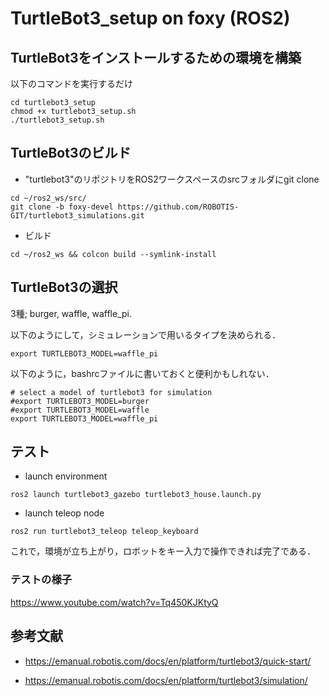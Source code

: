 # TurtleBot3_setup on foxy (ROS2)

## TurtleBot3をインストールするための環境を構築
以下のコマンドを実行するだけ
```bash:
cd turtlebot3_setup
chmod +x turtlebot3_setup.sh
./turtlebot3_setup.sh
```

## TurtleBot3のビルド
- "turtlebot3"のリポジトリをROS2ワークスペースのsrcフォルダにgit clone
```
cd ~/ros2_ws/src/
git clone -b foxy-devel https://github.com/ROBOTIS-GIT/turtlebot3_simulations.git
```
- ビルド
```
cd ~/ros2_ws && colcon build --symlink-install
```

## TurtleBot3の選択
3種; burger, waffle, waffle_pi.

以下のようにして，シミュレーションで用いるタイプを決められる．
```
export TURTLEBOT3_MODEL=waffle_pi
```

以下のように，bashrcファイルに書いておくと便利かもしれない．
```
# select a model of turtlebot3 for simulation
#export TURTLEBOT3_MODEL=burger
#export TURTLEBOT3_MODEL=waffle
export TURTLEBOT3_MODEL=waffle_pi
```

## テスト
- launch environment
```
ros2 launch turtlebot3_gazebo turtlebot3_house.launch.py
```
- launch teleop node
```
ros2 run turtlebot3_teleop teleop_keyboard
```

これで，環境が立ち上がり，ロボットをキー入力で操作できれば完了である．

### テストの様子

https://www.youtube.com/watch?v=Tq450KJKtyQ

## 参考文献
- https://emanual.robotis.com/docs/en/platform/turtlebot3/quick-start/

- https://emanual.robotis.com/docs/en/platform/turtlebot3/simulation/